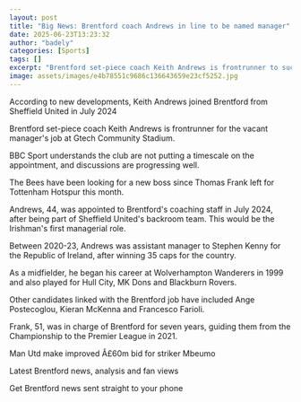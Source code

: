 ```yaml
---
layout: post
title: "Big News: Brentford coach Andrews in line to be named manager"
date: 2025-06-23T13:23:32
author: "badely"
categories: [Sports]
tags: []
excerpt: "Brentford set-piece coach Keith Andrews is frontrunner to succeed Thomas Frank in what would be his first managerial role."
image: assets/images/e4b78551c9686c136643659e23cf5252.jpg
---
```


According to new developments, Keith Andrews joined Brentford from Sheffield United in July 2024

Brentford set-piece coach Keith Andrews is frontrunner for the vacant manager's job at Gtech Community Stadium.

BBC Sport understands the club are not putting a timescale on the appointment, and discussions are progressing well.

The Bees have been looking for a new boss since Thomas Frank left for Tottenham Hotspur this month.

Andrews, 44, was appointed to Brentford's coaching staff in July 2024, after being part of Sheffield United's backroom team. This would be the Irishman's first managerial role. 

Between 2020-23, Andrews was assistant manager to Stephen Kenny for the Republic of Ireland, after winning 35 caps for the country.

As a midfielder, he began his career at Wolverhampton Wanderers in 1999 and also played for Hull City, MK Dons and Blackburn Rovers.

Other candidates linked with the Brentford job have included Ange Postecoglou, Kieran McKenna and Francesco Farioli.

Frank, 51, was in charge of Brentford for seven years, guiding them from the Championship to the Premier League in 2021. 

Man Utd make improved Â£60m bid for striker Mbeumo

Latest Brentford news, analysis and fan views

Get Brentford news sent straight to your phone

